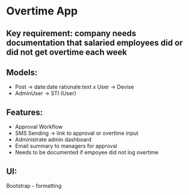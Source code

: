 # Overtime App

## Key requirement: company needs documentation that salaried employees did or did not get overtime each week

## Models:
- Post -> date:date rationale:text
x User -> Devise
- AdminUser -> STI (User)

## Features:
- Approval Workflow
- SMS Sending -> link to approval or overtime input
- Administrate admin dashboard
- Email summary to managers for approval
- Needs to be documented if empoyee did not log overtime

## UI:
Bootstrap - formatting